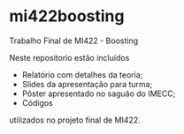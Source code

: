 # mi422boosting
Trabalho Final de MI422 - Boosting

Neste repositorio estão incluídos

- Relatório com detalhes da teoria;
- Slides da apresentação para turma;
- Pôster apresentado no saguão do IMECC;
- Códigos

utilizados no projeto final de MI422.
